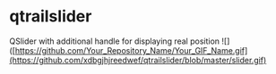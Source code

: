 # qtrailslider
QSlider with additional handle for displaying real position
![]([https://github.com/Your_Repository_Name/Your_GIF_Name.gif](https://github.com/xdbgjhjreedwef/qtrailslider/blob/master/slider.gif)
